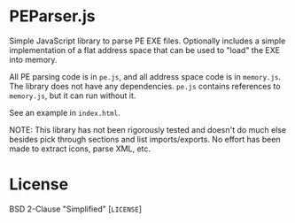# PEParser.js

Simple JavaScript library to parse PE EXE files. Optionally includes a simple implementation of a flat address space that can be used to "load" the EXE into memory. 

All PE parsing code is in `pe.js`, and all address space code is in `memory.js`. The library does not have any dependencies. `pe.js` contains references to `memory.js`, but it can run without it. 

See an example in `index.html`.

NOTE: This library has not been rigorously tested and doesn't do much else besides pick through sections and list imports/exports. No effort has been made to extract icons, parse XML, etc. 

# License
BSD 2-Clause "Simplified" [`LICENSE`]